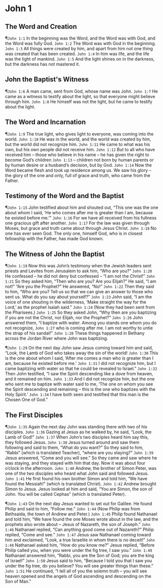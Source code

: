 # John 1

## The Word and Creation
¶`John 1:1` In the beginning was the Word, and the Word was with God, and the Word was fully God.
`John 1:2` The Word was with God in the beginning.
`John 1:3` All things were created by him, and apart from him not one thing was created that has been created.
`John 1:4` In him was life, and the life was the light of mankind.
`John 1:5` And the light shines on in the darkness, but the darkness has not mastered it.

## John the Baptist's Witness
¶`John 1:6` A man came, sent from God, whose name was John.
`John 1:7` He came as a witness to testify about the light, so that everyone might believe through him.
`John 1:8` He himself was not the light, but he came to testify about the light.

## The Word and Incarnation
¶`John 1:9` The true light, who gives light to everyone, was coming into the world.
`John 1:10` He was in the world, and the world was created by him, but the world did not recognize him.
`John 1:11` He came to what was his own, but his own people did not receive him.
`John 1:12` But to all who have received him – those who believe in his name – he has given the right to become God’s children
`John 1:13` – children not born by human parents or by human desire or a husband’s decision, but by God.
`John 1:14` Now the Word became flesh and took up residence among us. We saw his glory – the glory of the one and only, full of grace and truth, who came from the Father.

## Testimony of the Word and the Baptist
¶`John 1:15` John testified about him and shouted out, “This one was the one about whom I said, ‘He who comes after me is greater than I am, because he existed before me.’”
`John 1:16` For we have all received from his fullness one gracious gift after another.
`John 1:17` For the law was given through Moses, but grace and truth came about through Jesus Christ.
`John 1:18` No one has ever seen God. The only one, himself God, who is in closest fellowship with the Father, has made God known.

## The Witness of John the Baptist
¶`John 1:19` Now this was John’s testimony when the Jewish leaders sent priests and Levites from Jerusalem to ask him, “Who are you?”
`John 1:20` He confessed – he did not deny but confessed – “I am not the Christ!”
`John 1:21` So they asked him, “Then who are you? Are you Elijah?” He said, “I am not!” “Are you the Prophet?” He answered, “No!”
`John 1:22` Then they said to him, “Who are you? Tell us so that we can give an answer to those who sent us. What do you say about yourself?”
`John 1:23` John said, “I am the voice of one shouting in the wilderness, ‘Make straight the way for the Lord,’ as the prophet Isaiah said.”
`John 1:24` (Now they had been sent from the Pharisees.)
`John 1:25` So they asked John, “Why then are you baptizing if you are not the Christ, nor Elijah, nor the Prophet?”
`John 1:26` John answered them, “I baptize with water. Among you stands one whom you do not recognize,
`John 1:27` who is coming after me. I am not worthy to untie the strap of his sandal!”
`John 1:28` These things happened in Bethany across the Jordan River where John was baptizing.

¶`John 1:29` On the next day John saw Jesus coming toward him and said, “Look, the Lamb of God who takes away the sin of the world!
`John 1:30` This is the one about whom I said, ‘After me comes a man who is greater than I am, because he existed before me.’
`John 1:31` I did not recognize him, but I came baptizing with water so that he could be revealed to Israel.”
`John 1:32` Then John testified, “I saw the Spirit descending like a dove from heaven, and it remained on him.
`John 1:33` And I did not recognize him, but the one who sent me to baptize with water said to me, ‘The one on whom you see the Spirit descending and remaining – this is the one who baptizes with the Holy Spirit.’
`John 1:34` I have both seen and testified that this man is the Chosen One of God.”

## The First Disciples
¶`John 1:35` Again the next day John was standing there with two of his disciples.
`John 1:36` Gazing at Jesus as he walked by, he said, “Look, the Lamb of God!”
`John 1:37` When John’s two disciples heard him say this, they followed Jesus.
`John 1:38` Jesus turned around and saw them following and said to them, “What do you want?” So they said to him, “Rabbi” (which is translated Teacher), “where are you staying?”
`John 1:39` Jesus answered, “Come and you will see.” So they came and saw where he was staying, and they stayed with him that day. Now it was about four o’clock in the afternoon.
`John 1:40` Andrew, the brother of Simon Peter, was one of the two disciples who heard what John said and followed Jesus.
`John 1:41` He first found his own brother Simon and told him, “We have found the Messiah!” (which is translated Christ).
`John 1:42` Andrew brought Simon to Jesus. Jesus looked at him and said, “You are Simon, the son of John. You will be called Cephas” (which is translated Peter).

¶`John 1:43` On the next day Jesus wanted to set out for Galilee. He found Philip and said to him, “Follow me.”
`John 1:44` (Now Philip was from Bethsaida, the town of Andrew and Peter.)
`John 1:45` Philip found Nathanael and told him, “We have found the one Moses wrote about in the law, and the prophets also wrote about – Jesus of Nazareth, the son of Joseph.”
`John 1:46` Nathanael replied, “Can anything good come out of Nazareth?” Philip replied, “Come and see.”
`John 1:47` Jesus saw Nathanael coming toward him and exclaimed, “Look, a true Israelite in whom there is no deceit!”
`John 1:48` Nathanael asked him, “How do you know me?” Jesus replied, “Before Philip called you, when you were under the fig tree, I saw you.”
`John 1:49` Nathanael answered him, “Rabbi, you are the Son of God; you are the king of Israel!”
`John 1:50` Jesus said to him, “Because I told you that I saw you under the fig tree, do you believe? You will see greater things than these.”
`John 1:51` He continued, “I tell all of you the solemn truth – you will see heaven opened and the angels of God ascending and descending on the Son of Man.”
